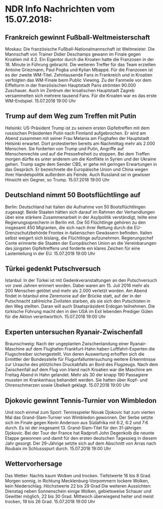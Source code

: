 # NDR Info Nachrichten vom 15.07.2018:


## Frankreich gewinnt Fußball-Weltmeisterschaft
Moskau: Die französische Fußball-Nationalmannschaft ist Weltmeister. Die Mannschaft von Trainer Didier Deschamps gewann im Finale gegen Kroatien mit 4:2. Ein Eigentor durch die Kroaten hatte die Franzosen in der 18. Minute in Führung gebracht. Die weiteren Treffer für das Team erzielten Antoine Griezmann, Paul Pogba und Kylian Mbappé. Für die Franzosen ist es der zweite WM-Titel. Zehntausende Fans in Frankreich und in Kroatien verfolgten das WM-Finale beim Public Viewing. Zu der Fanmeile vor dem Eiffelturm in der französischen Hauptstadt Paris strömten 90.000 Zuschauer. Auch im Zentrum der kroatischen Hauptstadt Zagreb versammelten sich mehrere tausend Fans. Für die Kroaten war es das erste WM-Endspiel. 15.07.2018 19:00 Uhr 

## Trump auf dem Weg zum Treffen mit Putin
Helsinki: US-Präsident Trump ist zu seinem ersten Gipfeltreffen mit dem russischen Präsidenten Putin nach Finnland aufgebrochen. Er wird am Abend zusammen mit seiner Frau Melania am Flughafen der Hauptstadt Helsinki erwartet. Dort protestierten bereits am Nachmittag mehr als 2.000 Menschen. Sie forderten von Trump und Putin, Angriffe auf Menschenrechte und auf die Pressefreiheit zu stoppen. Bei dem Treffen morgen dürfte es unter anderem um die Konflikte in Syrien und der Ukraine gehen. Trump sagte dem Sender CBS, er gehe mit geringen Erwartungen in das Gespräch. Er bezeichnete die Europäische Union und China wegen ihrer Handelspolitik außerdem als Feinde. Auch Russland sei in gewisser Hinsicht ein Gegner, so Trump. 15.07.2018 19:00 Uhr 

## Deutschland nimmt 50 Bootsflüchtlinge auf
Berlin: 	Deutschland hat Italien die Aufnahme von 50 Bootsflüchtlingen zugesagt. Beide Staaten hätten sich darauf im Rahmen der Verhandlungen über eine stärkere Zusammenarbeit in der Asylpolitik verständigt, teilte eine Regierungssprecherin in Berlin mit. Die 50 Flüchtlinge gehören zu den insgesamt 450 Migranten, die sich nach ihrer Rettung durch die EU-Grenzschutzbehörde Frontex in italienischen Gewässern befinden. Italien selbst weigert sich bislang, die Flüchtlinge aufzunehmen. Regierungschef Conte erinnerte die Staaten der Europäischen Union an die Vereinbarungen des jüngsten Gipfeltreffens und forderte ein klares Zeichen für eine Lastenteilung in der EU. 15.07.2018 19:00 Uhr 

## Türkei gedenkt Putschversuch
Istanbul: In der Türkei ist mit Gedenkveranstaltungen an den Putschversuch vor zwei Jahren erinnert worden. Dabei waren am 15. Juli 2016 mehr als 200 Menschen getötet und mehr als 2.000 verletzt worden. Am Abend findet in Istanbul eine Zeremonie auf der Brücke statt, auf der in der Putschnacht zahlreiche Zivilisten starben, als sie sich den Putschisten in den Weg stellten. Daran will auch Staatspräsident Erdogan teilnehmen. Die türkische Führung macht den in den USA im Exil lebenden Prediger Gülen für die Aktion verantwortlich. 15.07.2018 19:00 Uhr 

## Experten untersuchen Ryanair-Zwischenfall
Braunschweig:	Nach der ungeplanten Zwischenlandung einer Ryanair-Maschine auf dem Flughafen Frankfurt-Hahn haben Luftfahrt-Experten die Flugschreiber sichergestellt. Von deren Auswertung erhoffen sich die Ermittler der Bundesstelle für Flugunfalluntersuchung weitere Erkenntnisse zur Ursache des plötzlichen Druckabfalls an Bord des Flugzeugs. Nach dem Zwischenfall auf dem Flug von Irland nach Kroatien war die Maschine am Freitag Abend in Hahn gelandet. Mehr als 30 der knapp 190 Passagiere mussten im Krankenhaus behandelt werden. Sie hatten über Kopf- und Ohrenschmerzen sowie Übelkeit geklagt. 15.07.2018 19:00 Uhr 

## Djokovic gewinnt Tennis-Turnier von Wimbledon
Und noch einmal zum Sport: Tennisspieler Novak Djokovic hat zum vierten Mal das Grand-Slam-Turnier von Wimbledon gewonnen. Der Serbe setzte sich im Finale gegen Kevin Anderson aus Südafrika mit 6:2, 6:2 und 7:6 durch. Es ist der insgesamt 13. Grand-Slam-Titel für den 31-jährigen Djokovic. Bei der Tour der France hat Radprofi John Degenkolb die neunte Etappe gewonnen und damit für den ersten deutschen Tagessieg in diesem Jahr gesorgt. Der 29-Jährige setzte sich auf dem Abschnitt von Arras nach Roubaix im Schlussspurt durch. 15.07.2018 19:00 Uhr 

## Wettervorhersage
Das Wetter:
Nachts kaum Wolken und trocken. Tiefstwerte 16 bis 8 Grad. Morgen sonnig, in Richtung Mecklenburg-Vorpommern lockere Wolken, kein Niederschlag. Höchstwerte 22 bis 29 Grad Die weiteren Aussichten:
Dienstag neben Sonnenschein einige Wolken, gebietsweise Schauer und Gewitter möglich, 22 bis 30 Grad. Mittwoch überwiegend heiter und meist trocken, 19 bis 26 Grad. 15.07.2018 19:00 Uhr 
